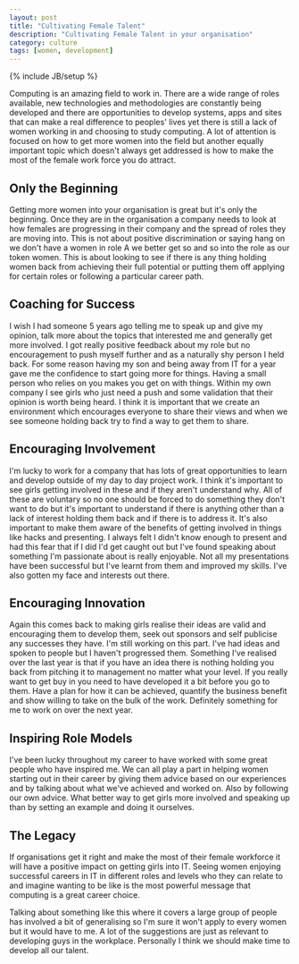 ```yaml
---
layout: post
title: "Cultivating Female Talent"
description: "Cultivating Female Talent in your organisation"
category: culture
tags: [women, development]
---
```

{% include JB/setup %}

Computing is an amazing field to work in. There are a wide range of roles available, new technologies and methodologies are constantly being developed and there are opportunities to develop systems, apps and sites that can make a real difference to peoples' lives yet there is still a lack of women working in and choosing to study computing. A lot of attention is focused on how to get more women into the field but another equally important topic which doesn't always get addressed is how to make the most of the female work force you do attract.

## Only the Beginning ##

Getting more women into your organisation is great but it's only the beginning. Once they are in the organisation a company needs to look at how females are progressing in their company and the spread of roles they are moving into. This is not about positive discrimination or saying hang on we don't have a women in role A we better get so and so into the role as our token women. This is about looking to see if there is any thing holding women back from achieving their full potential or putting them off applying for certain roles or following a particular career path.

## Coaching for Success ##

I wish I had someone 5 years ago telling me to speak up and give my opinion, talk more about the topics that interested me and generally get more involved. I got really positive feedback about my role but no encouragement to push myself further and as a naturally shy person I held back. For some reason having my son and being away from IT for a year gave me the confidence to start going more for things. Having a small person who relies on you makes you get on with things. Within my own company I see girls who just need a push and some validation that their opinion is worth being heard. I think it is important that we create an environment which encourages everyone to share their views and when we see someone holding back try to find a way to get them to share.

## Encouraging Involvement ##

I'm lucky to work for a company that has lots of great opportunities to learn and develop outside of my day to day project work. I think it's important to see girls getting involved in these and if they aren't understand why. All of these are voluntary so no one should be forced to do something they don't want to do but it's important to understand if there is anything other than a lack of interest holding them back and if there is to address it. It's also important to make them aware of the benefits of getting involved in things like hacks and presenting. I always felt I didn't know enough to present and had this fear that if I did I'd get caught out but I've found speaking about something I'm passionate about is really enjoyable. Not all my presentations have been successful but I've learnt from them and improved my skills. I've also gotten my face and interests out there.

## Encouraging Innovation ##

Again this comes back to making girls realise their ideas are valid and encouraging them to develop them, seek out sponsors and self publicise any successes they have. I'm still working on this part. I've had ideas and spoken to people but I haven't progressed them. Something I've realised over the last year is that if you have an idea there is nothing holding you back from pitching it to management no matter what your level. If you really want to get buy in you need to have developed it a bit before you go to them. Have a plan for how it can be achieved, quantify the business benefit and show willing to take on the bulk of the work. Definitely something for me to work on over the next year.

## Inspiring Role Models ##

I've been lucky throughout my career to have worked with some great people who have inspired me. We can all play a part in helping women starting out in their career by giving them advice based on our experiences and by talking about what we've achieved and worked on. Also by following our own advice. What better way to get girls more involved and speaking up than by setting an example and doing it ourselves.

## The Legacy ##

If organisations get it right and make the most of their female workforce it will have a positive impact on getting girls into IT. Seeing women enjoying successful careers in IT in different roles and levels who they can relate to and imagine wanting to be like is the most powerful message that computing is a great career choice.

Talking about something like this where it covers a large group of people has involved a bit of generalising so I'm sure it won't apply to every women but it would have to me. A lot of the suggestions are just as relevant to developing guys in the workplace. Personally I think we should make time to develop all our talent.